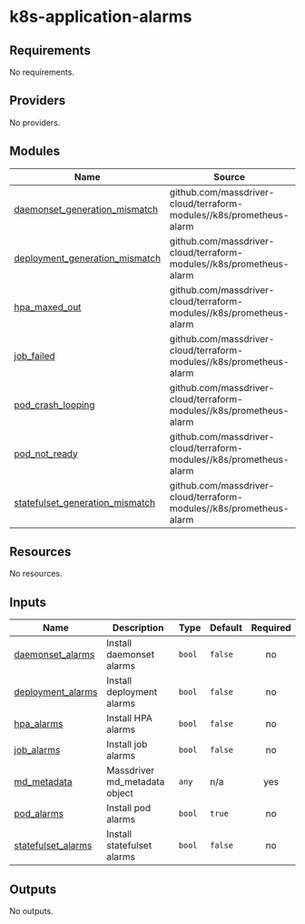 # k8s-application-alarms

<!-- BEGINNING OF PRE-COMMIT-TERRAFORM DOCS HOOK -->
## Requirements

No requirements.

## Providers

No providers.

## Modules

| Name | Source | Version |
|------|--------|---------|
| <a name="module_daemonset_generation_mismatch"></a> [daemonset\_generation\_mismatch](#module\_daemonset\_generation\_mismatch) | github.com/massdriver-cloud/terraform-modules//k8s/prometheus-alarm | 2ba8cd9b49c081c78f659f8c19b9026d73468abf |
| <a name="module_deployment_generation_mismatch"></a> [deployment\_generation\_mismatch](#module\_deployment\_generation\_mismatch) | github.com/massdriver-cloud/terraform-modules//k8s/prometheus-alarm | 2ba8cd9b49c081c78f659f8c19b9026d73468abf |
| <a name="module_hpa_maxed_out"></a> [hpa\_maxed\_out](#module\_hpa\_maxed\_out) | github.com/massdriver-cloud/terraform-modules//k8s/prometheus-alarm | 2ba8cd9b49c081c78f659f8c19b9026d73468abf |
| <a name="module_job_failed"></a> [job\_failed](#module\_job\_failed) | github.com/massdriver-cloud/terraform-modules//k8s/prometheus-alarm | 2ba8cd9b49c081c78f659f8c19b9026d73468abf |
| <a name="module_pod_crash_looping"></a> [pod\_crash\_looping](#module\_pod\_crash\_looping) | github.com/massdriver-cloud/terraform-modules//k8s/prometheus-alarm | 2ba8cd9b49c081c78f659f8c19b9026d73468abf |
| <a name="module_pod_not_ready"></a> [pod\_not\_ready](#module\_pod\_not\_ready) | github.com/massdriver-cloud/terraform-modules//k8s/prometheus-alarm | 2ba8cd9b49c081c78f659f8c19b9026d73468abf |
| <a name="module_statefulset_generation_mismatch"></a> [statefulset\_generation\_mismatch](#module\_statefulset\_generation\_mismatch) | github.com/massdriver-cloud/terraform-modules//k8s/prometheus-alarm | 2ba8cd9b49c081c78f659f8c19b9026d73468abf |

## Resources

No resources.

## Inputs

| Name | Description | Type | Default | Required |
|------|-------------|------|---------|:--------:|
| <a name="input_daemonset_alarms"></a> [daemonset\_alarms](#input\_daemonset\_alarms) | Install daemonset alarms | `bool` | `false` | no |
| <a name="input_deployment_alarms"></a> [deployment\_alarms](#input\_deployment\_alarms) | Install deployment alarms | `bool` | `false` | no |
| <a name="input_hpa_alarms"></a> [hpa\_alarms](#input\_hpa\_alarms) | Install HPA alarms | `bool` | `false` | no |
| <a name="input_job_alarms"></a> [job\_alarms](#input\_job\_alarms) | Install job alarms | `bool` | `false` | no |
| <a name="input_md_metadata"></a> [md\_metadata](#input\_md\_metadata) | Massdriver md\_metadata object | `any` | n/a | yes |
| <a name="input_pod_alarms"></a> [pod\_alarms](#input\_pod\_alarms) | Install pod alarms | `bool` | `true` | no |
| <a name="input_statefulset_alarms"></a> [statefulset\_alarms](#input\_statefulset\_alarms) | Install statefulset alarms | `bool` | `false` | no |

## Outputs

No outputs.
<!-- END OF PRE-COMMIT-TERRAFORM DOCS HOOK -->
